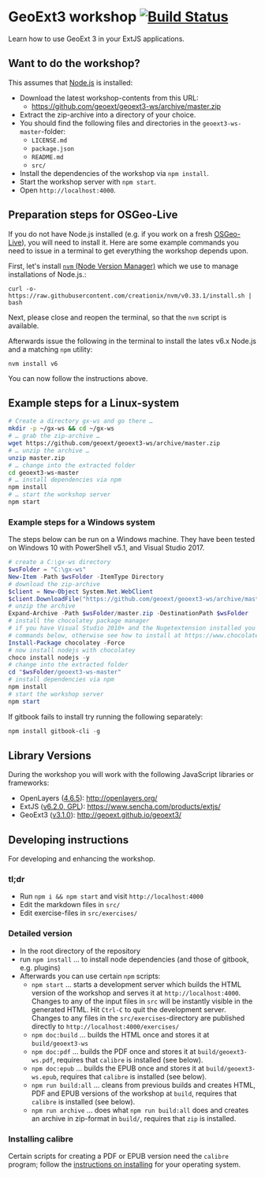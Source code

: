 # GeoExt3 workshop [![Build Status](https://travis-ci.org/geoext/geoext3-ws.svg?branch=master)](https://travis-ci.org/geoext/geoext3-ws)

Learn how to use GeoExt 3 in your ExtJS applications.

## Want to do the workshop?

This assumes that [Node.js](https://nodejs.org/en/) is installed:

* Download the latest workshop-contents from this URL:
  * https://github.com/geoext/geoext3-ws/archive/master.zip
* Extract the zip-archive into a directory of your choice.
* You should find the following files and directories in the
`geoext3-ws-master`-folder:
  * `LICENSE.md`
  * `package.json`
  * `README.md`
  * `src/`
* Install the dependencies of the workshop via `npm install`.
* Start the workshop server with `npm start`.
* Open `http://localhost:4000`.

## Preparation steps for OSGeo-Live

If you do not have Node.js installed (e.g. if you work on a fresh [OSGeo-Live](https://live.osgeo.org/)), you will need to install it. Here are some example commands you need to issue in a terminal to get everything the workshop depends upon.

First, let's install [`nvm` (Node Version Manager)](https://github.com/creationix/nvm) which we use to manage installations of Node.js.:

    curl -o- https://raw.githubusercontent.com/creationix/nvm/v0.33.1/install.sh | bash

Next, please close and reopen the terminal, so that the `nvm` script is available.

Afterwards issue the following in the terminal to install the lates v6.x Node.js and a matching `npm` utility:

    nvm install v6

You can now follow the instructions above.


## Example steps for a Linux-system

```bash
# Create a directory gx-ws and go there …
mkdir -p ~/gx-ws && cd ~/gx-ws
# … grab the zip-archive …
wget https://github.com/geoext/geoext3-ws/archive/master.zip
# … unzip the archive …
unzip master.zip
# … change into the extracted folder
cd geoext3-ws-master
# … install dependencies via npm
npm install
# … start the workshop server
npm start
```

### Example steps for a Windows system

The steps below can be run on a Windows machine. They have been tested on Windows 10 with PowerShell v5.1, 
and Visual Studio 2017. 

```powershell
# create a C:\gx-ws directory
$wsFolder = "C:\gx-ws"
New-Item -Path $wsFolder -ItemType Directory
# download the zip-archive
$client = New-Object System.Net.WebClient
$client.DownloadFile("https://github.com/geoext/geoext3-ws/archive/master.zip", "$wsFolder/master.zip")
# unzip the archive
Expand-Archive -Path $wsFolder/master.zip -DestinationPath $wsFolder
# install the chocolatey package manager
# if you have Visual Studio 2010+ and the Nugetextension installed you can run the
# commands below, otherwise see how to install at https://www.chocolatey.org/install
Install-Package chocolatey -Force
# now install nodejs with chocolatey
choco install nodejs -y
# change into the extracted folder
cd "$wsFolder/geoext3-ws-master"
# install dependencies via npm
npm install
# start the workshop server
npm start
```

If gitbook fails to install try running the following separately:

```powershell
npm install gitbook-cli -g
```

## Library Versions

During the workshop you will work with the following JavaScript libraries or frameworks:

* OpenLayers ([4.6.5](https://github.com/openlayers/openlayers/releases/tag/v4.6.5)): http://openlayers.org/
* ExtJS ([v6.2.0, GPL](https://www.sencha.com/legal/GPL/)): https://www.sencha.com/products/extjs/
* GeoExt3 ([v3.1.0](https://github.com/geoext/geoext3/releases/tag/v3.1.0)): http://geoext.github.io/geoext3/

## Developing instructions

For developing and enhancing the workshop.

### tl;dr

* Run `npm i && npm start` and visit `http://localhost:4000`
* Edit the markdown files in `src/`
* Edit exercise-files in `src/exercises/`

### Detailed version

* In the root directory of the repository
* run `npm install` … to install node dependencies (and those of gitbook, e.g. plugins)
* Afterwards you can use certain `npm` scripts:
  * `npm start` … starts a development server which builds the HTML version of the workshop and serves it at `http://localhost:4000`. Changes to any of the input files in `src` will be instantly visible in the generated HTML. Hit `Ctrl-C` to quit the development server. Changes to any files in the `src/exercises`-directory are published directly to `http://localhost:4000/exercises/`
  * `npm doc:build` … builds the HTML once and stores it at `build/geoext3-ws`
  * `npm doc:pdf` … builds the PDF once and stores it at `build/geoext3-ws.pdf`, requires that `calibre` is installed (see below).
  * `npm doc:epub` … builds the EPUB once and stores it at `build/geoext3-ws.epub`, requires that `calibre` is installed (see below).
  * `npm run build:all` … cleans from previous builds and creates HTML, PDF and EPUB versions of the workshop at `build`, requires that `calibre` is installed (see below).
  * `npm run archive` … does what `npm run build:all` does and creates an archive in zip-format in `build/`, requires that `zip` is installed.  

### Installing calibre

Certain scripts for creating a PDF or EPUB version need the `calibre` program; follow the [instructions on installing](http://calibre-ebook.com/download_linux) for your operating system.
